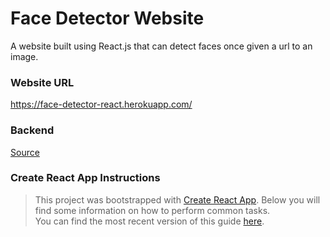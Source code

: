 #  Face Detector Website 

A website built using React.js that can detect faces once given a url to an image. 

### Website URL
https://face-detector-react.herokuapp.com/

### Backend
[Source](https://github.com/alexxbull/Face-Detector-Backend)

### Create React App Instructions
> This project was bootstrapped with [Create React App](https://github.com/facebookincubator/create-react-app).
Below you will find some information on how to perform common tasks.<br>
You can find the most recent version of this guide [here](https://github.com/facebookincubator/create-react-app/blob/master/packages/react-scripts/template/README.md).
